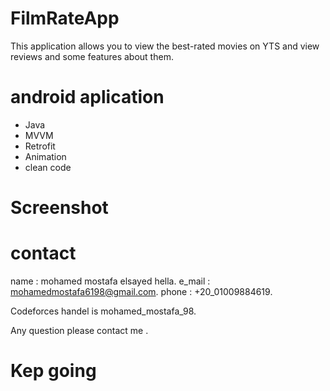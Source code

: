 # FilmRateApp
This application allows you to view the best-rated movies on YTS and view reviews and some features about them.

# android aplication
- Java
- MVVM
- Retrofit
- Animation
- clean code

# Screenshot


# contact

name : mohamed mostafa elsayed hella.
e_mail : mohamedmostafa6198@gmail.com.
phone : +20_01009884619.

Codeforces handel is mohamed_mostafa_98.

Any question please contact me .

# Kep going
